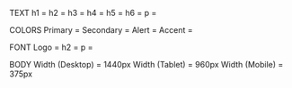 TEXT
h1 = 
h2 = 
h3 =
h4 =
h5 =
h6 =
p = 

COLORS
Primary = 
Secondary = 
Alert = 
Accent = 

FONT
Logo = 
h2 = 
p = 

BODY
Width (Desktop) = 1440px
Width (Tablet) = 960px
Width (Mobile) = 375px
